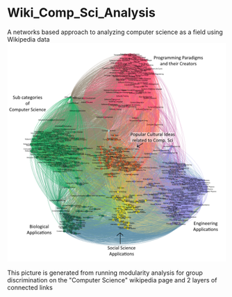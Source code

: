 # Wiki_Comp_Sci_Analysis
A networks based approach to analyzing computer science as a field using Wikipedia data
![alt text](https://raw.githubusercontent.com/ChristianAnyanwu/Wiki_Comp_Sci_Analysis/master/Stratified_Comp_Sci_Wiki_Connections_Labeled.png)

This picture is generated from running modularity analysis for group discrimination on the "Computer Science" wikipedia page and 2 layers of connected links